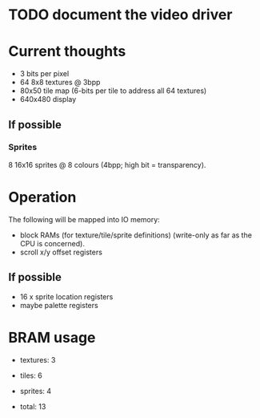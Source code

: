 # TODO document the video driver

# Current thoughts

- 3 bits per pixel
- 64 8x8 textures @ 3bpp
- 80x50 tile map  (6-bits per tile to address all 64 textures)
- 640x480 display

## If possible

### Sprites
8 16x16 sprites @ 8 colours  (4bpp; high bit = transparency).

# Operation

The following will be mapped into IO memory:

- block RAMs (for texture/tile/sprite definitions) (write-only as far as the CPU is concerned).
- scroll x/y offset registers

## If possible

- 16 x sprite location registers
- maybe palette registers


# BRAM usage
- textures: 3
- tiles: 6
- sprites: 4

- total: 13
